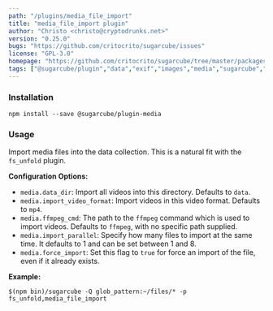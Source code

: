 ```yaml
---
path: "/plugins/media_file_import"
title: "media_file_import plugin"
author: "Christo <christo@cryptodrunks.net>"
version: "0.25.0"
bugs: "https://github.com/critocrito/sugarcube/issues"
license: "GPL-3.0"
homepage: "https://github.com/critocrito/sugarcube/tree/master/packages/plugin-media#readme"
tags: ["@sugarcube/plugin","data","exif","images","media","sugarcube","sugarcube plugin","sugarcube-plugin","transformation"]
---
```


### Installation

    npm install --save @sugarcube/plugin-media


### Usage

Import media files into the data collection. This is a natural fit with the `fs_unfold` plugin.

**Configuration Options:**

-   `media.data_dir`: Import all videos into this directory. Defaults to `data`.
-   `media.import_video_format`: Import videos in this video format. Defaults to `mp4`.
-   `media.ffmpeg_cmd`: The path to the `ffmpeg` command which is used to import videos. Defaults to `ffmpeg`, with no specific path supplied.
-   `media.import_parallel`: Specify how many files to import at the same time. It defaults to 1 and can be set between 1 and 8.
-   `media.force_import`: Set this flag to `true` for force an import of the file, even if it already exists.

**Example:**

    $(npm bin)/sugarcube -Q glob_pattern:~/files/* -p fs_unfold,media_file_import
